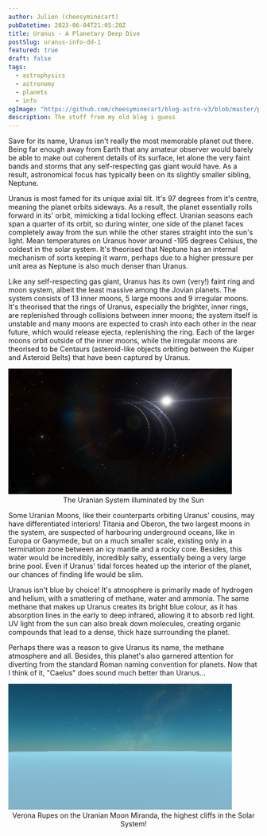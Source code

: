 ```yaml
---
author: Julien (cheesyminecart)
pubDatetime: 2023-06-04T21:05:20Z
title: Uranus - A Planetary Deep Dive
postSlug: uranus-info-dd-1
featured: true
draft: false
tags:
  - astrophysics
  - astronomy
  - planets
  - info
ogImage: "https://github.com/cheesyminecart/blog-astro-v3/blob/master/public/blog%20images/uranus_sunview.jpeg"
description: The stuff from my old blog i guess
---
```


Save for its name, Uranus isn't really the most memorable planet out there. Being far enough away from Earth that any amateur observer would barely be able to make out coherent details of its surface, let alone the very faint bands and storms that any self-respecting gas giant would have. As a result, astronomical focus has typically been on its slightly smaller sibling, Neptune.

Uranus is most famed for its unique axial tilt. It's 97 degrees from it's centre, meaning the planet orbits sideways. As a result, the planet essentially rolls forward in its' orbit, mimicking a tidal locking effect. Uranian seasons each span a quarter of its orbit, so during winter, one side of the planet faces completely away from the sun while the other stares straight into the sun's light. Mean temperatures on Uranus hover around -195 degrees Celsius, the coldest in the solar system. It's theorised that Neptune has an internal mechanism of sorts keeping it warm, perhaps due to a higher pressure per unit area as Neptune is also much denser than Uranus.

Like any self-respecting gas giant, Uranus has its own (very!) faint ring and moon system, albeit the least massive among the Jovian planets. The system consists of 13 inner moons, 5 large moons and 9 irregular moons. It's theorised that the rings of Uranus, especially the brighter, inner rings, are replenished through collisions between inner moons; the system itself is unstable and many moons are expected to crash into each other in the near future, which would release ejecta, replenishing the ring. Each of the larger moons orbit outside of the inner moons, while the irregular moons are theorised to be Centaurs (asteroid-like objects orbiting between the Kuiper and Asteroid Belts) that have been captured by Uranus.

<img src="https://github.com/cheesyminecart/blog-astro-v3/blob/master/public/blog%20images/uranus_sunview.jpeg" alt="uranus sunview">
<figcaption style="text-align: center">The Uranian System illuminated by the Sun

</figcaption>

Some Uranian Moons, like their counterparts orbiting Uranus' cousins, may have differentiated interiors! Titania and Oberon, the two largest moons in the system, are suspected of harbouring underground oceans, like in Europa or Ganymede, but on a much smaller scale, existing only in a termination zone between an icy mantle and a rocky core. Besides, this water would be incredibly, incredibly salty, essentially being a very large brine pool. Even if Uranus' tidal forces heated up the interior of the planet, our chances of finding life would be slim.

Uranus isn't blue by choice! It's atmosphere is primarily made of hydrogen and helium, with a smattering of methane, water and ammonia. The same methane that makes up Uranus creates its bright blue colour, as it has absorption lines in the early to deep infrared, allowing it to absorb red light. UV light from the sun can also break down molecules, creating organic compounds that lead to a dense, thick haze surrounding the planet.

Perhaps there was a reason to give Uranus its name, the methane atmosphere and all. Besides, this planet's also garnered attention for diverting from the standard Roman naming convention for planets. Now that I think of it, "Caelus" does sound much better than Uranus...

<img src="https://github.com/cheesyminecart/blog-astro-v3/blob/master/public/blog%20images/uranus_surface.jpeg" alt="uranus surface">
<figcaption style="text-align: center">Verona Rupes on the Uranian Moon Miranda, the highest cliffs in the Solar System!</figcaption>

